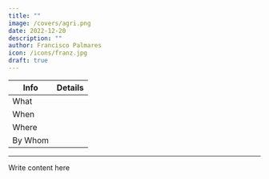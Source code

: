 ```yaml
---
title: ""
image: /covers/agri.png
date: 2022-12-20
description: ""
author: Francisco Palmares
icon: /icons/franz.jpg
draft: true
---
```




Info | Details 
--- | ---
What | 
When | 
Where | 
By Whom | 

<!-- {{< img src="/covers/agrisummit.jpg" alt="Agri Summit" >}} -->

---

Write content here
